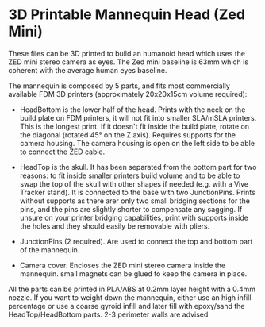 # 3D Printable Mannequin Head (Zed Mini)
These files can be 3D printed to build an humanoid head which uses the ZED mini stereo camera as eyes. The Zed mini baseline is 63mm which is coherent with the average human eyes baseline.

The mannequin is composed by 5 parts, and fits most commercially available FDM 3D printers (approximately 20x20x15cm volume required):
- HeadBottom is the lower half of the head. Prints with the neck on the build plate on FDM printers, it will not fit into smaller SLA/mSLA printers. This is the longest print. If it doesn't fit inside the build plate, rotate on the diagonal (rotated 45° on the Z axis). Requires supports for the camera housing. The camera housing is open on the left side to be able to connect the ZED cable.

- HeadTop is the skull. It has been separated from the bottom part for two reasons: to fit inside smaller printers build volume and to be able to swap the top of the skull with other shapes if needed (e.g. with a Vive Tracker stand). It is connected to the base with two JunctionPins. Prints without supports as there arer only two small bridging sections for the pins, and the pins are slightly shorter to compensate any sagging. If unsure on your printer bridging capabilities, print with supports inside the holes and they should easily be removable with pliers.

- JunctionPins (2 required). Are used to connect the top and bottom part of the mannequin.

- Camera cover. Encloses the ZED mini stereo camera inside the mannequin. small magnets can be glued to keep the camera in place.


All the parts can be printed in PLA/ABS at 0.2mm layer height with a 0.4mm nozzle. If you want to weight down the mannequin, either use an high infill percentage or use a coarse gyroid infill and later fill with epoxy/sand the HeadTop/HeadBottom parts. 2-3 perimeter walls are advised.

